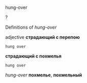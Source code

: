 hung-over

?


Definitions of _hung-over_

adjective
**страдающий с перепою**

    hung over
**страдающий с похмелья**

    hung over

_hung-over_
**похмелье**, **похмельный**
